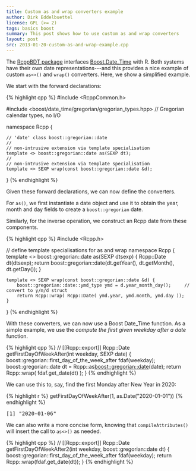 ```yaml
---
title: Custom as and wrap converters example
author: Dirk Eddelbuettel
license: GPL (>= 2)
tags: basics boost
summary: This post shows how to use custom as and wrap converters 
layout: post
src: 2013-01-20-custom-as-and-wrap-example.cpp
---
```

The [RcppBDT package](http://cran.r-project.org/package=RcppBDT) interfaces
[Boost.Date_Time](http://www.boost.org/doc/libs/1_52_0/doc/html/date_time.html) with R. Both systems
have their own date representations---and this provides a nice
example of custom `as<>()` and `wrap()` converters. Here, we show a simplified example.

We start with the forward declarations:



{% highlight cpp %}
#include <RcppCommon.h>

#include <boost/date_time/gregorian/gregorian_types.hpp> 	// Gregorian calendar types, no I/O

namespace Rcpp {

    // 'date' class boost::gregorian::date
    //
    // non-intrusive extension via template specialisation
    template <> boost::gregorian::date as(SEXP dt);
    //
    // non-intrusive extension via template specialisation
    template <> SEXP wrap(const boost::gregorian::date &d);
}
{% endhighlight %}


Given these forward declarations, we can now define the converters.

For `as()`, we first instantiate a date object and use it to obtain
the year, month and day fields to create a `boost::gregorian` date.

Similarly, for the inverse operation, we construct an Rcpp date
from these components.

{% highlight cpp %}
#include <Rcpp.h>

// define template specialisations for as and wrap
namespace Rcpp {
    template <> boost::gregorian::date as(SEXP dtsexp) {
        Rcpp::Date dt(dtsexp);
        return boost::gregorian::date(dt.getYear(), dt.getMonth(), dt.getDay());
    }

    template <> SEXP wrap(const boost::gregorian::date &d) {
        boost::gregorian::date::ymd_type ymd = d.year_month_day();     // convert to y/m/d struct
        return Rcpp::wrap( Rcpp::Date( ymd.year, ymd.month, ymd.day ));
    }
}
{% endhighlight %}


With these converters, we can now use a Boost Date_Time function.
As a simple example, we use the _compute the first given weekday
after a date_ function.

{% highlight cpp %}
// [[Rcpp::export]]
Rcpp::Date getFirstDayOfWeekAfter(int weekday, SEXP date) {
    boost::gregorian::first_day_of_the_week_after fdaf(weekday);
    boost::gregorian::date dt = Rcpp::as<boost::gregorian::date>(date);
    return Rcpp::wrap( fdaf.get_date(dt) );
}
{% endhighlight %}


We can use this to, say, find the first Monday after New Year in 2020:


{% highlight r %}
getFirstDayOfWeekAfter(1, as.Date("2020-01-01"))
{% endhighlight %}



<pre class="output">
[1] &quot;2020-01-06&quot;
</pre>


We can also write a more concise form, knowing that `compileAttributes()` will insert 
the call to `as<>()` as needed. 


{% highlight cpp %}
// [[Rcpp::export]]
Rcpp::Date getFirstDayOfWeekAfter2(int weekday, boost::gregorian::date dt) {
    boost::gregorian::first_day_of_the_week_after fdaf(weekday);
    return Rcpp::wrap(fdaf.get_date(dt));
}
{% endhighlight %}

